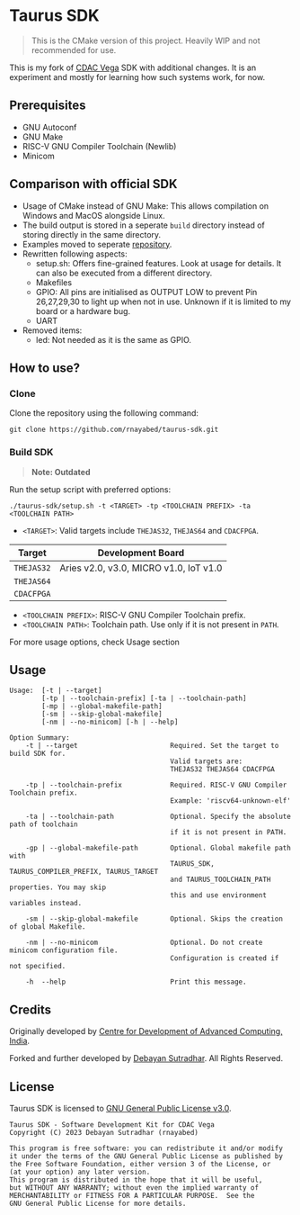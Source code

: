 # Taurus SDK

> This is the CMake version of this project. Heavily WIP and not recommended for use.

This is my fork of [CDAC Vega](https://vegaprocessors.in/devboards) SDK with additional changes. It is an experiment and mostly for learning how such systems work, for now.

## Prerequisites

- GNU Autoconf
- GNU Make
- RISC-V GNU Compiler Toolchain (Newlib)
- Minicom

## Comparison with official SDK

- Usage of CMake instead of GNU Make: This allows compilation on Windows and MacOS alongside Linux.
- The build output is stored in a seperate `build` directory instead of storing directly in the same directory.
- Examples moved to seperate [repository](https://github.com/rnayabed/taurus-examples).
- Rewritten following aspects:
    - setup.sh: Offers fine-grained features. Look at usage for details. It can also be executed from a different directory.
    - Makefiles
    - GPIO: All pins are initialised as OUTPUT LOW to prevent Pin 26,27,29,30 to light up when not in use. Unknown if it is limited to my board or a hardware bug.
    - UART
- Removed items:
    - led: Not needed as it is the same as GPIO.

## How to use?

### Clone   

Clone the repository using the following command:
```
git clone https://github.com/rnayabed/taurus-sdk.git
```

### Build SDK

> **Note: Outdated**

Run the setup script with preferred options:

```
./taurus-sdk/setup.sh -t <TARGET> -tp <TOOLCHAIN PREFIX> -ta <TOOLCHAIN PATH>
```

- `<TARGET>`: Valid targets include `THEJAS32`, `THEJAS64` and `CDACFPGA`.

| Target   | Development Board                      |
|----------|----------------------------------------|
|`THEJAS32`| Aries v2.0, v3.0, MICRO v1.0, IoT v1.0 |
|`THEJAS64`|                                        |
|`CDACFPGA`|                                        |

- `<TOOLCHAIN PREFIX>`: RISC-V GNU Compiler Toolchain prefix.
- `<TOOLCHAIN PATH>`: Toolchain path. Use only if it is not present in `PATH`.

For more usage options, check Usage section

## Usage

```
Usage:  [-t | --target]
        [-tp | --toolchain-prefix] [-ta | --toolchain-path]
        [-mp | --global-makefile-path]
        [-sm | --skip-global-makefile]
        [-nm | --no-minicom] [-h | --help]

Option Summary:
    -t | --target                       Required. Set the target to build SDK for. 
                                        Valid targets are:
                                        THEJAS32 THEJAS64 CDACFPGA
    
    -tp | --toolchain-prefix            Required. RISC-V GNU Compiler Toolchain prefix.
                                        Example: 'riscv64-unknown-elf'

    -ta | --toolchain-path              Optional. Specify the absolute path of toolchain
                                        if it is not present in PATH.

    -gp | --global-makefile-path        Optional. Global makefile path with 
                                        TAURUS_SDK, TAURUS_COMPILER_PREFIX, TAURUS_TARGET
                                        and TAURUS_TOOLCHAIN_PATH properties. You may skip
                                        this and use environment variables instead.
    
    -sm | --skip-global-makefile        Optional. Skips the creation of global Makefile.

    -nm | --no-minicom                  Optional. Do not create minicom configuration file. 
                                        Configuration is created if not specified.

    -h  --help                          Print this message.
```

## Credits

Originally developed by [Centre for Development of Advanced Computing, India](https://www.cdac.in/).

Forked and further developed by [Debayan Sutradhar](https://github.com/rnayabed). All Rights Reserved.

## License

Taurus SDK is licensed to [GNU General Public License v3.0](https://github.com/rnayabed/taurus-sdk/blob/master/LICENSE).

```
Taurus SDK - Software Development Kit for CDAC Vega
Copyright (C) 2023 Debayan Sutradhar (rnayabed)

This program is free software: you can redistribute it and/or modify
it under the terms of the GNU General Public License as published by
the Free Software Foundation, either version 3 of the License, or
(at your option) any later version.
This program is distributed in the hope that it will be useful,
but WITHOUT ANY WARRANTY; without even the implied warranty of
MERCHANTABILITY or FITNESS FOR A PARTICULAR PURPOSE.  See the
GNU General Public License for more details.
```
